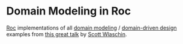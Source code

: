 # Domain Modeling in Roc

[Roc](https://roc-lang.org)
implementations of all
[domain modeling](https://en.wikipedia.org/wiki/Domain_model) /
[domain-driven design](https://www.geeksforgeeks.org/domain-driven-design-ddd/)
examples from
[this great talk](https://www.youtube.com/watch?v=2JB1_e5wZmU)
by
[Scott Wlaschin](https://scottwlaschin.com/).
